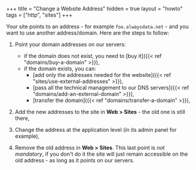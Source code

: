 +++
title = "Change a Website Address"
hidden = true
layout = "howto"
tags = ["http", "sites"]
+++

Your site points to an address - for example `foo.alwaysdata.net` - and you want to use another address/domain. Here are the steps to follow:

1. Point your domain addresses on our servers:

    - if the domain does not exist, you need to [buy it]({{< ref "domains/buy-a-domain" >}}),
    - if the domain exists, you can:
        - [add only the addresses needed for the website]({{< ref "sites/use-external-addresses" >}}),
        - [pass all the technical management to our DNS servers]({{< ref "domains/add-an-external-domain" >}}),
        - [transfer the domain]({{< ref "domains/transfer-a-domain" >}}),
        
2. Add the new addresses to the site in **Web > Sites** - the old one is still there,

3. Change the address at the application level (in its admin panel for example),

4. Remove the old address in **Web > Sites**. This last point is *not mandatory*, if you don't do it the site will just remain accessible on the old address - as long as it points on our servers.
